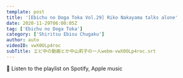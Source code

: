 ```yaml
---
template: post
title: '[Ebichu no Doga Toka Vol.29] Riko Nakayama talks alone'
date: 2020-11-29T06:00:05Z
tag: ['Ebichu no Doga Toka']
category: ['Shiritsu Ebisu Chugaku']
author: auto 
videoID: vwX0OLp4roc
subTitle: エビ中の動画とか中山莉子の一人webm-vwX0OLp4roc.srt
---
```

🎵 Listen to the playlist on Spotify, Apple music
